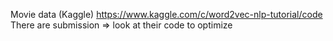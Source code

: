 
 Movie data (Kaggle)
 https://www.kaggle.com/c/word2vec-nlp-tutorial/code
 There are submission => look at their code to optimize